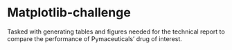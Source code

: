 # Matplotlib-challenge
Tasked with generating tables and figures needed for the technical report  to compare the performance of Pymaceuticals’ drug of interest.
